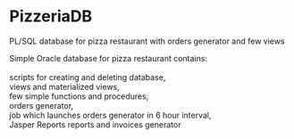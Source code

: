 # PizzeriaDB
PL/SQL database for pizza restaurant with orders generator and few views

Simple Oracle database for pizza restaurant
contains: <br><br>scripts for creating and deleting database, 
        <br>views and materialized views,  
        few simple functions and procedures, 
         <br>orders generator,  
        job which launches orders generator in 6 hour interval, 
         <br>Jasper Reports reports and invoices generator

